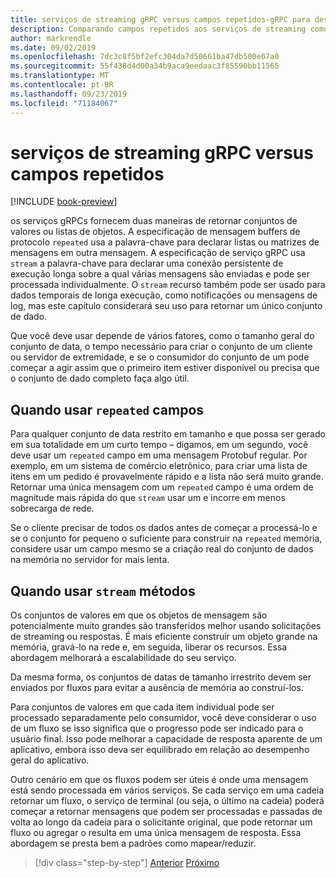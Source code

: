```yaml
---
title: serviços de streaming gRPC versus campos repetidos-gRPC para desenvolvedores do WCF
description: Comparando campos repetidos aos serviços de streaming como maneiras de passar coleções de dados com gRPC.
author: markrendle
ms.date: 09/02/2019
ms.openlocfilehash: 7dc3c8f5bf2efc304da7d50661ba47db500e67a0
ms.sourcegitcommit: 55f438d4d00a34b9aca9eedaac3f85590bb11565
ms.translationtype: MT
ms.contentlocale: pt-BR
ms.lasthandoff: 09/23/2019
ms.locfileid: "71184067"
---
```

# <a name="grpc-streaming-services-versus-repeated-fields"></a>serviços de streaming gRPC versus campos repetidos

[!INCLUDE [book-preview](../../../includes/book-preview.md)]

os serviços gRPCs fornecem duas maneiras de retornar conjuntos de valores ou listas de objetos. A especificação de mensagem buffers de protocolo `repeated` usa a palavra-chave para declarar listas ou matrizes de mensagens em outra mensagem. A especificação de serviço gRPC usa `stream` a palavra-chave para declarar uma conexão persistente de execução longa sobre a qual várias mensagens são enviadas e pode ser processada individualmente. O `stream` recurso também pode ser usado para dados temporais de longa execução, como notificações ou mensagens de log, mas este capítulo considerará seu uso para retornar um único conjunto de dado.

Que você deve usar depende de vários fatores, como o tamanho geral do conjunto de data, o tempo necessário para criar o conjunto de um cliente ou servidor de extremidade, e se o consumidor do conjunto de um pode começar a agir assim que o primeiro item estiver disponível ou precisa que o conjunto de dado completo faça algo útil.

## <a name="when-to-use-repeated-fields"></a>Quando usar `repeated` campos

Para qualquer conjunto de data restrito em tamanho e que possa ser gerado em sua totalidade em um curto tempo – digamos, em um segundo, você deve usar um `repeated` campo em uma mensagem Protobuf regular. Por exemplo, em um sistema de comércio eletrônico, para criar uma lista de itens em um pedido é provavelmente rápido e a lista não será muito grande. Retornar uma única mensagem com um `repeated` campo é uma ordem de magnitude mais rápida do que `stream` usar um e incorre em menos sobrecarga de rede.

Se o cliente precisar de todos os dados antes de começar a processá-lo e se o conjunto for pequeno o suficiente para construir na `repeated` memória, considere usar um campo mesmo se a criação real do conjunto de dados na memória no servidor for mais lenta.

## <a name="when-to-use-stream-methods"></a>Quando usar `stream` métodos

Os conjuntos de valores em que os objetos de mensagem são potencialmente muito grandes são transferidos melhor usando solicitações de streaming ou respostas. É mais eficiente construir um objeto grande na memória, gravá-lo na rede e, em seguida, liberar os recursos. Essa abordagem melhorará a escalabilidade do seu serviço.

Da mesma forma, os conjuntos de datas de tamanho irrestrito devem ser enviados por fluxos para evitar a ausência de memória ao construí-los.

Para conjuntos de valores em que cada item individual pode ser processado separadamente pelo consumidor, você deve considerar o uso de um fluxo se isso significa que o progresso pode ser indicado para o usuário final. Isso pode melhorar a capacidade de resposta aparente de um aplicativo, embora isso deva ser equilibrado em relação ao desempenho geral do aplicativo.

Outro cenário em que os fluxos podem ser úteis é onde uma mensagem está sendo processada em vários serviços. Se cada serviço em uma cadeia retornar um fluxo, o serviço de terminal (ou seja, o último na cadeia) poderá começar a retornar mensagens que podem ser processadas e passadas de volta ao longo da cadeia para o solicitante original, que pode retornar um fluxo ou agregar o resulta em uma única mensagem de resposta. Essa abordagem se presta bem a padrões como mapear/reduzir.

>[!div class="step-by-step"]
>[Anterior](migrate-duplex-services.md)
>[Próximo](client-libraries.md)
